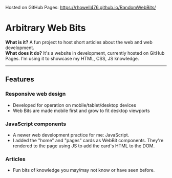 Hosted on GitHub Pages: https://rhowell476.github.io/RandomWebBits/

# Arbitrary Web Bits  
**What is it?** A fun project to host short articles about the web and web development.  
**What does it do?** It's a website in development, currently hosted on GitHub Pages. I'm using it to showcase my HTML, CSS, JS knowledge.

----------  
## Features  
### Responsive web design  
- Developed for operation on mobile/tablet/desktop devices  
- Web Bits are made mobile first and grow to fit desktop viewports  

### JavaScript components  
- A newer web development practice for me: JavaScript.  
- I added the "home" and "pages" cards as WebBit components. They're rendered to the page using JS to add the card's HTML to the DOM.  

### Articles  
- Fun bits of knowledge you may/may not know or have seen before.  
